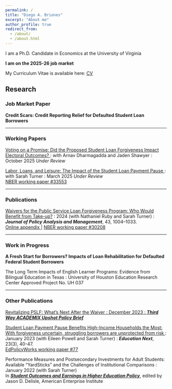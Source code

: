 ```yaml
---
permalink: /
title: "Diego A. Briones"
excerpt: "About me"
author_profile: true
redirect_from: 
  - /about/
  - /about.html
---
```


I am a Ph.D. Candidate in Economics at the University of Virginia

**I am on the 2025-26 job market**

My Curriculum Vitae is available here: <a href="http://diego-briones.github.io/files/briones_CV_march2025.pdf"> CV </a> 


## Research

### Job Market Paper
**Credit Scars: Credit Reporting Relief for Defaulted Student Loan Borrowers** 

---

### Working Papers

<a href="http://diego-briones.github.io/files/briones_forgiveness_voting_10_25.pdf"> Voting on a Promise: Did the Proposed Student Loan Forgiveness Impact Electoral Outcomes? </a>
: with Arnav Dharmagadda and Jaden Shawyer
: October 2025 *Under Review* <br /> 

<a href="http://diego-briones.github.io/files/updated_manuscript_paypause_Ls_briones_turner_.pdf"> Labor, Loans, and Leisure: The Impact of the Student Loan Payment Pause </a>
: with Sarah Turner
: March 2025 *Under Review* <br />
<a href="https://www.nber.org/papers/w33553"> NBER working paper #33553 </a> <br /> 

---

### Publications

<a  href="http://diego-briones.github.io/files/PSLF_Waiver_JPAM_103023-combined.pdf"> Waivers for the Public Service Loan Forgiveness Program: Who Would Benefit from Take-up?</a>
: 2024 (with Nathaniel Ruby and Sarah Turner)
: ***Journal of Policy Analysis and Management***, 43, 1004–1033.  <br />
<a href="http://diego-briones.github.io/files/PSLF_Waiver_OnlineAppendix_BrionesRubyTurner_10_30_23.pdf"> Online appendix </a>  | 
<a href="https://www.nber.org/papers/w30208"> NBER working paper #30208 </a> <br /> 

---

### Work in Progress

**A Fresh Start for Borrowers? Impacts of Loan Rehabilitation for Defaulted Federal Student Borrowers**

The Long Term Impacts of English Learner Programs: Evidence from Bilingual Education in Texas
: University of Houston Education Research Center Approved Project No. UH 037

---

### Other Publications

<a href="https://www.thirdway.org/report/revitalizing-pslf-whats-next-after-the-waiver" > Revitalizing PSLF: What’s Next After the Waiver 
: December 2023
: ***Third Way ACADEMIX Upshot Policy Brief***


<a href="https://www.educationnext.org/student-loan-payment-pause-benefits-high-income-households-most-borrowers-unprotected-from-risk/" > Student Loan Payment Pause Benefits High-Income Households the Most: With forgiveness uncertain, struggling borrowers are unprotected from risk </a>
: January 2023 (with Eileen Powell and Sarah Turner)
: ***Education Next***, 23(3), 40-47. <br>
<a href="https://education.virginia.edu/sites/default/files/2023-01/epw_turner_working-paper_the-nine-or-more-lives-of-the-student-loan-payment-pause_2023-01-12.pdf"> EdPolicyWorks working paper #77 </a>


Performance Measures and Postsecondary Investments for Adult Students: Available “YardSticks” and the Challenges of Institutional Comparisons
: January 2022 (with Sarah Turner) <br>
In <a href="https://www.aei.org/wp-content/uploads/2022/01/Student-Outcomes-and-Earnings-in-Higher-Education-Policy.pdf?x91208"> ___Student Outcomes and Earnings in Higher Education Policy___</a>, edited by Jason D. Delisle, American Enterprise Institute
